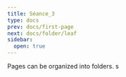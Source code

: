 ```yaml
---
title: Séance_3
type: docs
prev: docs/first-page
next: docs/folder/leaf
sidebar:
  open: true
---
```


Pages can be organized into folders.
s